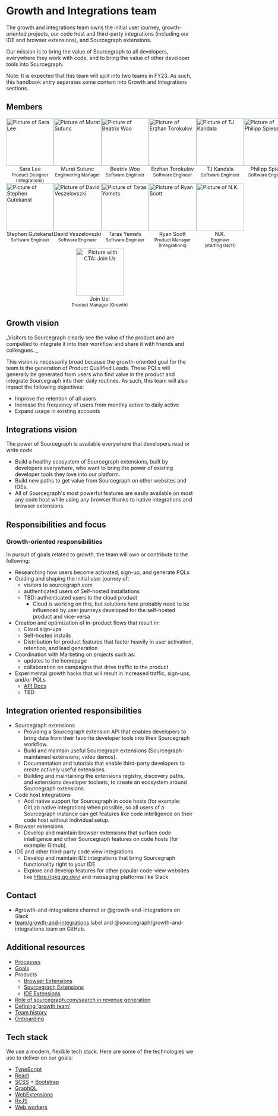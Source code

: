# Growth and Integrations team

The growth and integrations team owns the initial user journey, growth-oriented projects, our code host and third-party integrations (including our IDE and browser extensions), and Sourcegraph extensions.

Our mission is to bring the value of Sourcegraph to all developers, everywhere they work with code, and to bring the value of other developer tools into Sourcegraph.

Note: It is expected that this team will split into two teams in FY23. As such, this handbook entry separates some content into Growth and Integrations sections.

## Members

<section>
  <div class="row" style="display:flex;">
    <div class="col" style="flex: 1;">
      <div>
        <div>
          <a href="/team#sara-lee" target="_blank" rel="noopener">
            <img src="https://storage.googleapis.com/sourcegraph-assets/handbook/extensibility/sara.png" alt="Picture of Sara Lee" style="background: transparent; width:128px;"/>
          </a>
        </div>
        <div style="text-align: center;">Sara Lee</div>
        <div style="text-align: center; font-size: 12px;">Product Designer (Integrations)</div>
      </div>
    </div>
    <div class="col" style="flex: 1;">
      <div>
        <div>
          <a href="/team#murat-sutunc" target="_blank" rel="noopener">
            <img src="https://storage.googleapis.com/sourcegraph-assets/handbook/extensibility/murat.png" alt="Picture of Murat Sutunc" style="background: transparent; width:128px;"/>
          </a>
        </div>
        <div style="text-align: center;">Murat Sutunc</div>
        <div style="text-align: center; font-size: 12px;">Engineering Manager</div>
      </div>
    </div>
    <div class="col" style="flex: 1;">
      <div>
        <div>
          <a href="/team#beatrix-woo" target="_blank" rel="noopener">
            <img src="https://storage.googleapis.com/sourcegraph-assets/handbook/extensibility/beatrix.png" alt="Picture of Beatrix Woo" style="background: transparent; width:128px;"/>
          </a>
        </div>
        <div style="text-align: center;">Beatrix Woo</div>
        <div style="text-align: center; font-size: 12px;">Software Engineer</div>
      </div>
    </div>
    <div class="col" style="flex: 1;">
      <div>
        <div>
          <a href="/team#erzhan-torokulov" target="_blank" rel="noopener">
            <img src="https://storage.googleapis.com/sourcegraph-assets/handbook/extensibility/erzhan.png" alt="Picture of Erzhan Torokulov" style="background: transparent; width:128px;"/>
          </a>
        </div>
        <div style="text-align: center;">Erzhan Torokulov</div>
        <div style="text-align: center; font-size: 12px;">Software Engineer</div>
      </div>
    </div>
    <div class="col" style="flex: 1;">
      <div>
        <div>
          <a href="/team#tharuntej-kandala" target="_blank" rel="noopener">
            <img src="https://storage.googleapis.com/sourcegraph-assets/handbook/extensibility/tj.png" alt="Picture of TJ Kandala" style="background: transparent; width:128px;"/>
          </a>
        </div>
        <div style="text-align: center;">TJ Kandala</div>
        <div style="text-align: center; font-size: 12px;">Software Engineer</div>
      </div>
    </div>
    <div class="col" style="flex: 1;">
      <div>
        <div>
          <a href="/team#philipp-spiess" target="_blank" rel="noopener">
            <img src="https://storage.googleapis.com/sourcegraph-assets/handbook/extensibility/philipp.png" alt="Picture of Philipp Spiess" style="background: transparent; width:128px;"/>
          </a>
        </div>
        <div style="text-align: center;">Philipp Spiess</div>
        <div style="text-align: center; font-size: 12px;">Software Engineer</div>
      </div>
    </div>
  </div>
  <div class="row" style="display:flex;">
    <div class="col" style="flex: 1;">
      <div>
        <div>
          <a href="/team#stephen-gutekanst" target="_blank" rel="noopener">
            <img src="https://storage.googleapis.com/sourcegraph-assets/handbook/extensibility/stephen-gutekanst.png" alt="Picture of Stephen Gutekanst" style="background: transparent; width:128px;"/>
          </a>
        </div>
        <div style="text-align: center;">Stephen Gutekanst</div>
        <div style="text-align: center; font-size: 12px;">Software Engineer</div>
      </div>
    </div>
    <div class="col" style="flex: 1;">
      <div>
        <div>
          <a href="/team#david-veszelovszki" target="_blank" rel="noopener">
            <img src="https://storage.googleapis.com/sourcegraph-assets/handbook/extensibility/david.png" alt="Picture of David Veszelovszki" style="background: transparent; width:128px;"/>
          </a>
        </div>
        <div style="text-align: center;">David Veszelovszki</div>
        <div style="text-align: center; font-size: 12px;">Software Engineer</div>
      </div>
    </div>
    <div class="col" style="flex: 1;">
      <div>
        <div>
          <a href="/team#taras-yemets" target="_blank" rel="noopener">
            <img src="https://storage.googleapis.com/sourcegraph-assets/handbook/extensibility/taras.png" alt="Picture of Taras Yemets" style="background: transparent; width:128px;"/>
          </a>
        </div>
        <div style="text-align: center;">Taras Yemets</div>
        <div style="text-align: center; font-size: 12px;">Software Engineer</div>
      </div>
    </div>
    <div class="col" style="flex: 1;">
      <div>
        <div>
          <a href="/team#ryan-scott" target="_blank" rel="noopener">
            <img src="https://storage.googleapis.com/sourcegraph-assets/handbook/extensibility/ryan.png" alt="Picture of Ryan Scott" style="background: transparent; width:128px;"/>
          </a>
        </div>
        <div style="text-align: center;">Ryan Scott</div>
        <div style="text-align: center; font-size: 12px;">Product Manager (Integrations)</div>
      </div>
    </div>
    <div class="col" style="flex: 1;">
      <div>
        <div>
            <img src="https://storage.googleapis.com/sourcegraph-assets/handbook/extensibility/silhouette.png" alt="Picture of N.K." style="background: transparent; width:128px;"/>
          </a>
        </div>
        <div style="text-align: center;">N.K.</div>
        <div style="text-align: center; font-size: 12px;">Engineer</div>
        <div style="text-align: center; font-size: 12px;">(starting 04/11)</div>
      </div>
    </div>
  </div>
  <div class="row" style="display:flex;">
    <div class="col" style="flex: 1;">
      <div>
        <div style="text-align: center;">
          <a href="https://boards.greenhouse.io/sourcegraph91/jobs/4068101004?t=c685479c4us" target="_blank" rel="noopener">
            <img src="https://storage.googleapis.com/sourcegraph-assets/handbook/extensibility/join-us-vermillion.png" alt="Picture with CTA: Join Us" style="background: transparent; width:128px;"/>
          </a>
        </div>
        <div style="text-align: center;">Join Us!</div>
        <div style="text-align: center; font-size: 12px;">Product Manager (Growth)</div>
      </div>
    </div>
  </div>

</section>

## Growth vision

_Visitors to Sourcegraph clearly see the value of the product and are compelled to integrate it into their workflow and share it with friends and colleagues. _

This vision is necessarily broad because the growth-oriented goal for the team is the generation of Product Qualified Leads. These PQLs will generally be generated from users who find value in the product and integrate Sourcegraph into their daily routines. As such, this team will also impact the following objectives:

- Improve the retention of all users
- Increase the frequency of users from monthly active to daily active
- Expand usage in existing accounts

## Integrations vision

The power of Sourcegraph is available everywhere that developers read or write code.

- Build a healthy ecosystem of Sourcegraph extensions, built by developers everywhere, who want to bring the power of existing developer tools they love into our platform.
- Build new paths to get value from Sourcegraph on other websites and IDEs.
- All of Sourcegraph's most powerful features are easily available on most any code host while using any browser thanks to native integrations and browser extensions.

## Responsibilities and focus

### Growth-oriented responsibilities

In pursuit of goals related to growth, the team will own or contribute to the following:

- Researching how users become activated, sign-up, and generate PQLs
- Guiding and shaping the initial user journey of:
  - visitors to sourcegraph.com
  - authenticated users of Self-hosted installations
  - TBD: authenticated users to the cloud product
    - Cloud is working on this, but solutions here probably need to be influenced by user journeys developed for the self-hosted product and vice-versa
- Creation and optimization of in-product flows that result in:
  - Cloud sign-ups
  - Self-hosted installs
  - Distribution for product features that factor heavily in user activation, retention, and lead generation
- Coordination with Marketing on projects such as:
  - updates to the homepage
  - collaboration on campaigns that drive traffic to the product
- Experimental growth hacks that will result in increased traffic, sign-ups, and/or PQLs
  - [API Docs]()
  - TBD

## Integration oriented responsibilities

- Sourcegraph extensions
  - Providing a Sourcegraph extension API that enables developers to bring data from their favorite developer tools into their Sourcegraph workflow.
  - Build and maintain useful Sourcegraph extensions (Sourcegraph-maintained extensions; video demos).
  - Documentation and tutorials that enable third-party developers to create actively useful extensions.
  - Building and maintaining the extensions registry, discovery paths, and extensions developer toolsets, to create an ecosystem around Sourcegraph extensions.
- Code host integrations
  - Add native support for Sourcegraph in code hosts (for example: GitLab native integration) when possible, so all users of a Sourcegraph instance can get features like code intelligence on their code host without individual setup.
- Browser extensions
  - Develop and maintain browser extensions that surface code intelligence and other Sourcegraph features on code hosts (for example: Github).
- IDE and other third-party code view integrations
  - Develop and maintain IDE integrations that bring Sourcegraph functionality right to your IDE
  - Explore and develop features for other popular code-view websites like https://pkg.go.dev/ and messaging platforms like Slack

## Contact

- #growth-and-integrations channel or @growth-and-integrations on Slack
- [team/growth-and-integrations](https://github.com/sourcegraph/sourcegraph/labels/team%2Fgrowth-and-integrations) label and @sourcegraph/growth-and-integrations team on GitHub.

## Additional resources

- [Processes](processes.md)
- [Goals](../../../../../strategy-goals/strategy/cloud/growth-and-integrations/index.md)
- Products
  - [Browser Extensions](browser-extensions/index.md)
  - [Sourcegraph Extensions](https://docs.sourcegraph.com/extensions)
  - [IDE Extensions](ide-extensions/index.md)
- [Role of sourcegraph.com/search in revenue generation](sourcegraph.com-and-revenue.md)
- [Defining ‘growth team’](what-is-a-growth-team.md)
- [Team history](team-history.md)
- [Onboarding](onboarding.md)

## Tech stack

We use a modern, flexible tech stack. Here are some of the technologies we use to deliver on our goals:

- [TypeScript](https://www.typescriptlang.org/)
- [React](https://reactjs.org/)
- [SCSS](https://sass-lang.com/) + [Bootstrap](https://getbootstrap.com/)
- [GraphQL](https://graphql.org/)
- [WebExtensions](https://developer.mozilla.org/en-US/docs/Mozilla/Add-ons/WebExtensions/API)
- [RxJS](https://rxjs-dev.firebaseapp.com/guide/overview)
- [Web workers](https://developer.mozilla.org/en-US/docs/Web/API/Web_Workers_API)
